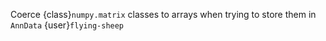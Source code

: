 Coerce {class}`numpy.matrix` classes to arrays when trying to store them in `AnnData` {user}`flying-sheep`
